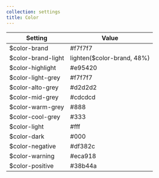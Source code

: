 ```yaml
---
collection: settings
title: Color
---
```


Setting  | Value
 ------------- | -------------
$color-brand   | #f7f7f7    
$color-brand-light   | lighten($color-brand, 48%)   
$color-highlight   | #e95420   
$color-light-grey   | #f7f7f7   
$color-alto-grey   | #d2d2d2   
$color-mid-grey   | #cdcdcd   
$color-warm-grey   | #888   
$color-cool-grey   | #333
$color-light   | #fff
$color-dark   | #000
$color-negative   | #df382c    
$color-warning   | #eca918    
$color-positive   | #38b44a
